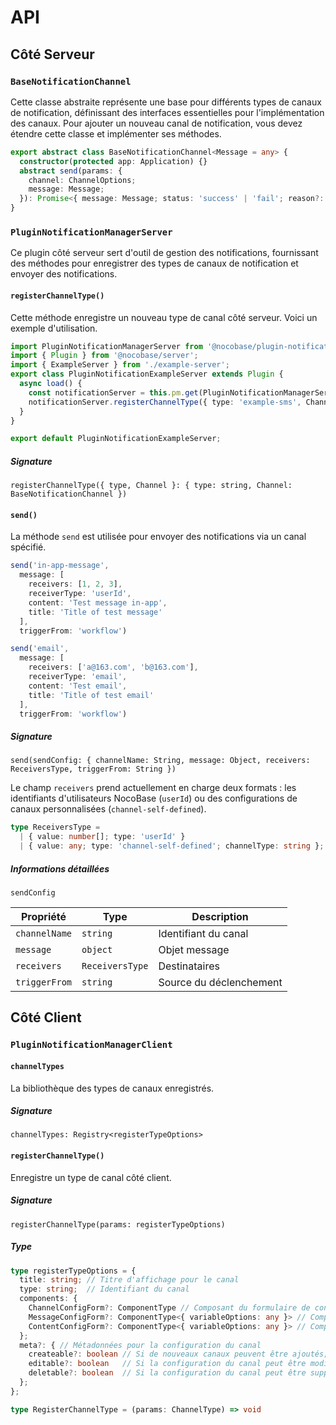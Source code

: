 # API

## Côté Serveur

### `BaseNotificationChannel`

Cette classe abstraite représente une base pour différents types de canaux de notification, définissant des interfaces essentielles pour l'implémentation des canaux. Pour ajouter un nouveau canal de notification, vous devez étendre cette classe et implémenter ses méthodes.

```ts
export abstract class BaseNotificationChannel<Message = any> {
  constructor(protected app: Application) {}
  abstract send(params: {
    channel: ChannelOptions;
    message: Message;
  }): Promise<{ message: Message; status: 'success' | 'fail'; reason?: string }>;
}
```

### `PluginNotificationManagerServer`

Ce plugin côté serveur sert d'outil de gestion des notifications, fournissant des méthodes pour enregistrer des types de canaux de notification et envoyer des notifications.

#### `registerChannelType()`

Cette méthode enregistre un nouveau type de canal côté serveur. Voici un exemple d'utilisation.

```ts
import PluginNotificationManagerServer from '@nocobase/plugin-notification-manager';
import { Plugin } from '@nocobase/server';
import { ExampleServer } from './example-server';
export class PluginNotificationExampleServer extends Plugin {
  async load() {
    const notificationServer = this.pm.get(PluginNotificationManagerServer) as PluginNotificationManagerServer;
    notificationServer.registerChannelType({ type: 'example-sms', Channel: ExampleServer });
  }
}

export default PluginNotificationExampleServer;
```

##### Signature

`registerChannelType({ type, Channel }: { type: string, Channel: BaseNotificationChannel })`

#### `send()`

La méthode `send` est utilisée pour envoyer des notifications via un canal spécifié.

```ts
send('in-app-message', 
  message: [
    receivers: [1, 2, 3],
    receiverType: 'userId',
    content: 'Test message in-app',
    title: 'Title of test message'
  ],
  triggerFrom: 'workflow')

send('email', 
  message: [
    receivers: ['a@163.com', 'b@163.com'],
    receiverType: 'email',
    content: 'Test email',
    title: 'Title of test email'
  ],
  triggerFrom: 'workflow')
```

##### Signature

`send(sendConfig: { channelName: String, message: Object, receivers: ReceiversType, triggerFrom: String })`

Le champ `receivers` prend actuellement en charge deux formats : les identifiants d'utilisateurs NocoBase (`userId`) ou des configurations de canaux personnalisées (`channel-self-defined`).

```ts
type ReceiversType = 
  | { value: number[]; type: 'userId' }
  | { value: any; type: 'channel-self-defined'; channelType: string };
```

##### Informations détaillées

`sendConfig`

| Propriété      | Type             | Description              |
| -------------- | ---------------- | ------------------------ |
| `channelName`  | `string`         | Identifiant du canal     |
| `message`      | `object`         | Objet message            |
| `receivers`    | `ReceiversType`  | Destinataires            |
| `triggerFrom`  | `string`         | Source du déclenchement  |

## Côté Client

### `PluginNotificationManagerClient`

#### `channelTypes`

La bibliothèque des types de canaux enregistrés.

##### Signature

`channelTypes: Registry<registerTypeOptions>`

#### `registerChannelType()`

Enregistre un type de canal côté client.

##### Signature

`registerChannelType(params: registerTypeOptions)`

##### Type

```ts
type registerTypeOptions = {
  title: string; // Titre d'affichage pour le canal
  type: string;  // Identifiant du canal
  components: {
    ChannelConfigForm?: ComponentType // Composant du formulaire de configuration du canal;
    MessageConfigForm?: ComponentType<{ variableOptions: any }> // Composant du formulaire de configuration des messages;
    ContentConfigForm?: ComponentType<{ variableOptions: any }> // Composant du formulaire de configuration du contenu (uniquement pour le contenu du message, excluant la configuration du destinataire);
  };
  meta?: { // Métadonnées pour la configuration du canal
    createable?: boolean // Si de nouveaux canaux peuvent être ajoutés;
    editable?: boolean   // Si la configuration du canal peut être modifiée;
    deletable?: boolean  // Si la configuration du canal peut être supprimée;
  };
};

type RegisterChannelType = (params: ChannelType) => void
```
